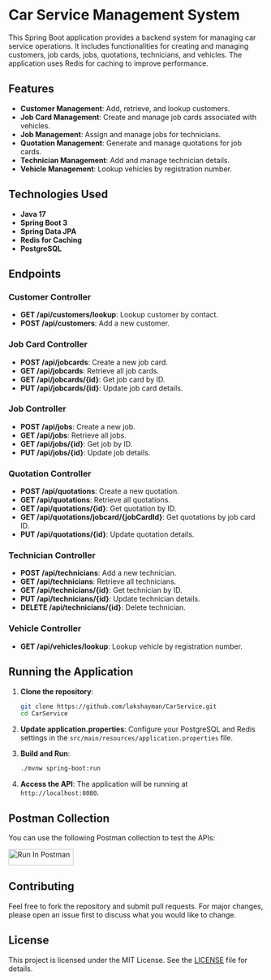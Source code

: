 # Car Service Management System

This Spring Boot application provides a backend system for managing car service operations. It includes functionalities for creating and managing customers, job cards, jobs, quotations, technicians, and vehicles. The application uses Redis for caching to improve performance.

## Features

- **Customer Management**: Add, retrieve, and lookup customers.
- **Job Card Management**: Create and manage job cards associated with vehicles.
- **Job Management**: Assign and manage jobs for technicians.
- **Quotation Management**: Generate and manage quotations for job cards.
- **Technician Management**: Add and manage technician details.
- **Vehicle Management**: Lookup vehicles by registration number.

## Technologies Used

- **Java 17**
- **Spring Boot 3**
- **Spring Data JPA**
- **Redis for Caching**
- **PostgreSQL**

## Endpoints

### Customer Controller
- **GET /api/customers/lookup**: Lookup customer by contact.
- **POST /api/customers**: Add a new customer.

### Job Card Controller
- **POST /api/jobcards**: Create a new job card.
- **GET /api/jobcards**: Retrieve all job cards.
- **GET /api/jobcards/{id}**: Get job card by ID.
- **PUT /api/jobcards/{id}**: Update job card details.

### Job Controller
- **POST /api/jobs**: Create a new job.
- **GET /api/jobs**: Retrieve all jobs.
- **GET /api/jobs/{id}**: Get job by ID.
- **PUT /api/jobs/{id}**: Update job details.

### Quotation Controller
- **POST /api/quotations**: Create a new quotation.
- **GET /api/quotations**: Retrieve all quotations.
- **GET /api/quotations/{id}**: Get quotation by ID.
- **GET /api/quotations/jobcard/{jobCardId}**: Get quotations by job card ID.
- **PUT /api/quotations/{id}**: Update quotation details.

### Technician Controller
- **POST /api/technicians**: Add a new technician.
- **GET /api/technicians**: Retrieve all technicians.
- **GET /api/technicians/{id}**: Get technician by ID.
- **PUT /api/technicians/{id}**: Update technician details.
- **DELETE /api/technicians/{id}**: Delete technician.

### Vehicle Controller
- **GET /api/vehicles/lookup**: Lookup vehicle by registration number.

## Running the Application

1. **Clone the repository**:
   ```sh
   git clone https://github.com/lakshayman/CarService.git
   cd CarService
   ```

2. **Update application.properties**:
   Configure your PostgreSQL and Redis settings in the `src/main/resources/application.properties` file.

3. **Build and Run**:
   ```sh
   ./mvnw spring-boot:run
   ```

4. **Access the API**:
   The application will be running at `http://localhost:8080`.

## Postman Collection

You can use the following Postman collection to test the APIs:

[<img src="https://run.pstmn.io/button.svg" alt="Run In Postman" style="width: 128px; height: 32px;">](https://god.gw.postman.com/run-collection/15788027-38e24b55-e777-4a75-a1e3-84c5e09a6aaa?action=collection%2Ffork&source=rip_markdown&collection-url=entityId%3D15788027-38e24b55-e777-4a75-a1e3-84c5e09a6aaa%26entityType%3Dcollection%26workspaceId%3D9548aee0-7403-441f-9441-198e34791690)

## Contributing

Feel free to fork the repository and submit pull requests. For major changes, please open an issue first to discuss what you would like to change.

## License

This project is licensed under the MIT License. See the [LICENSE](LICENSE) file for details.
